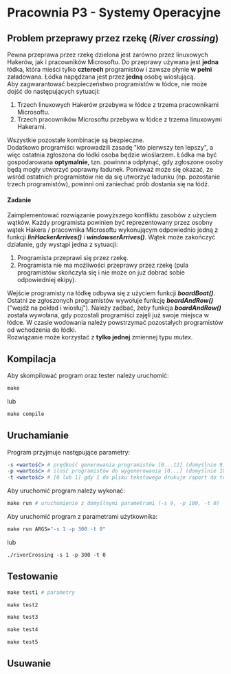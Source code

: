 # Pracownia P3 - Systemy Operacyjne

## Problem przeprawy przez rzekę (*River crossing*)
Pewna przeprawa przez rzekę dzielona jest zarówno przez linuxowych Hakerów, jak i pracowników Microsoftu. Do przeprawy używana jest **jedna** łódka, która mieści tylko **czterech** programistów i zawsze płynie **w pełni** załadowana. Łódka napędzana jest przez **jedną** osobę wiosłującą.<br />
Aby zagwarantować bezpieczeństwo programistów w łódce, nie może dojść do następujących sytuacji:

1. Trzech linuxowych Hakerów przebywa w łódce z trzema pracownikami Microsoftu.
2. Trzech pracowników Microsoftu przebywa w łódce z trzema linuxowymi Hakerami.

Wszystkie pozostałe kombinacje są bezpieczne.<br />
Dodatkowo programiści wprowadzili zasadę "kto pierwszy ten lepszy", a więc ostatnia zgłoszona do łódki osoba będzie wioślarzem. Łódka ma być gospodarowana **optymalnie**, tzn. powinnna odpłynąć, gdy zgłoszone osoby będą mogły utworzyć poprawny ładunek. Ponieważ może się okazać, że wśród ostatnich programistów nie da się utworzyć ładunku (np. pozostanie trzech programistów), powinni oni zaniechać prób dostania się na łódź.
#### Zadanie
Zaimplementować rozwiązanie powyższego konfliktu zasobów z użyciem wątków. Każdy programista powinien być reprezentowany przez osobny wątek Hakera / pracownika Microsoftu wykonującym odpowiednio jedną z funkcji **_linHackerArrives()_** i **_windowserArrives()_**. Wątek może zakończyć działanie, gdy wystąpi jedna z sytuacji:

1. Programista przeprawi się przez rzekę.
2. Programista nie ma możliwości przeprawy przez rzekę (pula programistów skończyła się i nie może on już dobrać sobie odpowiedniej ekipy).

Wejście programisty na łódkę odbywa się z użyciem funkcji **_boardBoat()_**. Ostatni ze zgłoszonych programistów wywołuje funkcję **_boardAndRow()_** ("wejdź na pokład i wiosłuj"). Należy zadbać, żeby funkcja **_boardAndRow()_** została wywołana, gdy pozostali programiści zajęli już swoje miejsca w łódce. W czasie wodowania należy powstrzymać pozostałych programistów od wchodzenia do łódki. <br />
Rozwiązanie może korzystać z **tylko jednej** zmiennej typu *mutex*.

## Kompilacja
Aby skompilować program oraz tester należy uruchomić:
```Makefile
make
```
lub
```Makefile
make compile
```
## Uruchamianie
Program przyjmuje następujące parametry:
```Makefile
-s <wartość> # prędkość generowania programistów [0...12] (domyślnie 9)
-p <wartość> # ilość programistów do wygenerowania [0...] (domyślnie 100)
-t <wartość> # [0 lub 1] gdy 1 do pliku tekstowego drukuje raport do testów (domyślnie 0) 
```
Aby uruchomić program należy wykonać:
```Makefile
make run # uruchomienie z domyślnymi parametrami (-s 9, -p 100, -t 0)
```
Aby uruchomić program z parametrami użytkownika:
```Makefile
make run ARGS="-s 1 -p 300 -t 0"
```
lub
```Makefile
./riverCrossing -s 1 -p 300 -t 0
```
## Testowanie
```Makefile
make test1 # parametry
```
```Makefile
make test2
```
```Makefile
make test3
```
```Makefile
make test4
```
```Makefile
make test5
```
## Usuwanie
